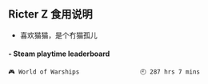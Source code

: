 ## Ricter Z 食用说明
- 喜欢猫猫，是个冇猫孤儿

<!-- steam-box start -->
#### - Steam playtime leaderboard
```text
🎮 World of Warships                 🕘 287 hrs 7 mins
```
<!-- Powered by https://github.com/YouEclipse/steam-box . -->
<!-- steam-box end -->
